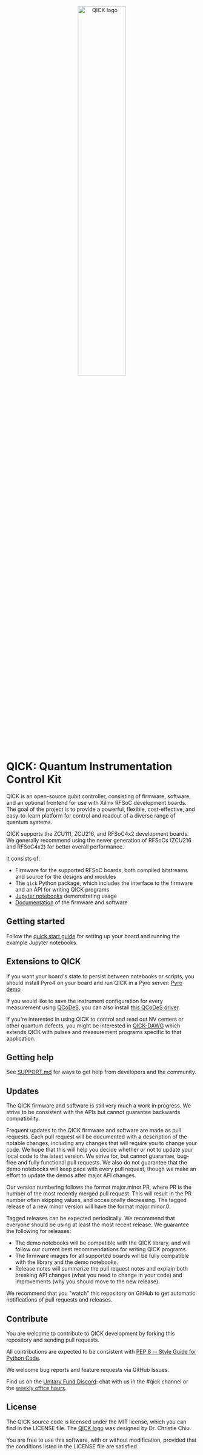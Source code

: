
<p align="center">
 <img src="graphics/logoQICK.svg" alt="QICK logo" width=50% height=auto>
</p>

# QICK: Quantum Instrumentation Control Kit

QICK is an open-source qubit controller, consisting of firmware, software, and an optional frontend for use with Xilinx RFSoC development boards.
The goal of the project is to provide a powerful, flexible, cost-effective, and easy-to-learn platform for control and readout of a diverse range of quantum systems.

QICK supports the ZCU111, ZCU216, and RFSoC4x2 development boards.
We generally recommend using the newer generation of RFSoCs (ZCU216 and RFSoC4x2) for better overall performance.

It consists of:
* Firmware for the supported RFSoC boards, both compiled bitstreams and source for the designs and modules
* The `qick` Python package, which includes the interface to the firmware and an API for writing QICK programs
* [Jupyter notebooks](qick_demos) demonstrating usage
* [Documentation](https://qick-docs.readthedocs.io/) of the firmware and software

## Getting started

Follow the [quick start guide](https://qick-docs.readthedocs.io/latest/quick_start.html) for setting up your board and running the example Jupyter notebooks.

## Extensions to QICK

If you want your board's state to persist between notebooks or scripts, you should install Pyro4 on your board and run QICK in a Pyro server: [Pyro demo](pyro4/00_nameserver.ipynb)

If you would like to save the instrument configuration for every measurement using [QCoDeS](https://microsoft.github.io/Qcodes/), you can also install [this QCoDeS driver](https://github.com/aalto-qcd/qcodes_qick).

If you're interested in using QICK to control and read out NV centers or other quantum defects, you might be interested in [QICK-DAWG](https://github.com/sandialabs/qick-dawg) which extends QICK with pulses and measurement programs specific to that application.

## Getting help

See [SUPPORT.md](.github/SUPPORT.md) for ways to get help from developers and the community.

## Updates

The QICK firmware and software is still very much a work in progress.
We strive to be consistent with the APIs but cannot guarantee backwards compatibility.

Frequent updates to the QICK firmware and software are made as pull requests.
Each pull request will be documented with a description of the notable changes, including any changes that will require you to change your code.
We hope that this will help you decide whether or not to update your local code to the latest version.
We strive for, but cannot guarantee, bug-free and fully functional pull requests.
We also do not guarantee that the demo notebooks will keep pace with every pull request, though we make an effort to update the demos after major API changes.

Our version numbering follows the format major.minor.PR, where PR is the number of the most recently merged pull request.
This will result in the PR number often skipping values, and occasionally decreasing.
The tagged release of a new minor version will have the format major.minor.0.

Tagged releases can be expected periodically.
We recommend that everyone should be using at least the most recent release.
We guarantee the following for releases:
* The demo notebooks will be compatible with the QICK library, and will follow our current best recommendations for writing QICK programs.
* The firmware images for all supported boards will be fully compatible with the library and the demo notebooks.
* Release notes will summarize the pull request notes and explain both breaking API changes (what you need to change in your code) and improvements (why you should move to the new release).

We recommend that you "watch" this repository on GitHub to get automatic notifications of pull requests and releases.

## Contribute

You are welcome to contribute to QICK development by forking this repository and sending pull requests.

All contributions are expected to be consistent with [PEP 8 -- Style Guide for Python Code](https://www.python.org/dev/peps/pep-0008/).

We welcome bug reports and feature requests via GitHub Issues.

Find us on the [Unitary Fund Discord](http://discord.unitary.fund/): chat with us in the #qick channel or the [weekly office hours](https://www.addevent.com/event/lw18055508).

## License

The QICK source code is licensed under the MIT license, which you can find in the LICENSE file.
The [QICK logo](graphics/logoQICK.svg) was designed by Dr. Christie Chiu.

You are free to use this software, with or without modification, provided that the conditions listed in the LICENSE file are satisfied.
